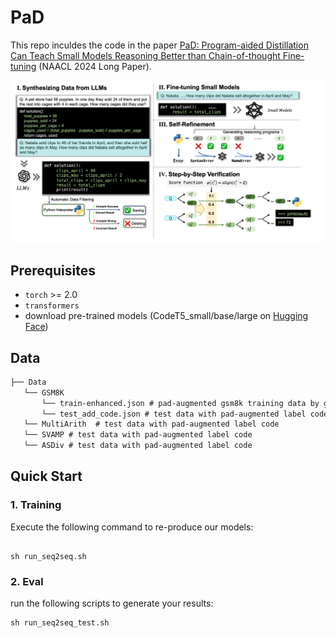 # PaD

This repo inculdes the code in the paper [PaD: Program-aided Distillation Can Teach Small Models Reasoning Better
than Chain-of-thought Fine-tuning](https://github.com/Xuekai-Zhu/pad/blob/master/paper/PaD%3A%20Program-aided%20Distillation%20Can%20Teach%20Small%20Models%20Reasoning%20Better%20than%20Chain-of-thought%20Fine-tuning.pdf) (NAACL 2024 Long Paper).

![Main_figure](paper/figure_1.png)

## Prerequisites

- `torch` >= 2.0
- `transformers`
- download pre-trained models (CodeT5_small/base/large on [Hugging Face](https://huggingface.co/Salesforce))

## Data 

```markdown
├── Data
   └── GSM8K   
       └── train-enhanced.json # pad-augmented gsm8k training data by gpt-3.5-turbo
       └── test_add_code.json # test data with pad-augmented label code
   └── MultiArith  # test data with pad-augmented label code
   └── SVAMP # test data with pad-augmented label code
   └── ASDiv # test data with pad-augmented label code
```

## Quick Start

### 1. Training 

Execute the following command to re-produce our models: 

```shell

sh run_seq2seq.sh

```


### 2. Eval 

run the following scripts to generate your results: 

```shell
sh run_seq2seq_test.sh
```

